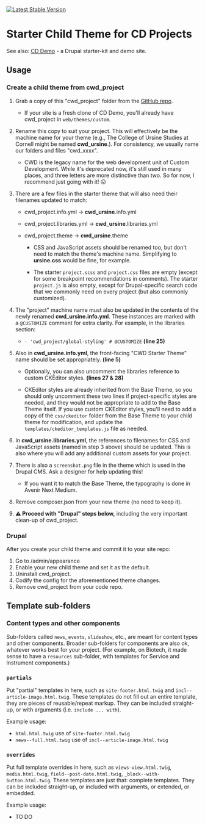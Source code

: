 [![Latest Stable Version](https://img.shields.io/packagist/v/cubear/cwd_project.svg?style=flat-square)](https://packagist.org/packages/cubear/cwd_project)

Starter Child Theme for CD Projects
===================================

See also: [CD Demo](https://github.com/CU-CommunityApps/cd-demo) - a Drupal starter-kit and demo site.

Usage
-------

### Create a child theme from cwd_project

1. Grab a copy of this "cwd\_project" folder from the [GitHub repo](https://github.com/CU-CommunityApps/cwd_project).
    * If your site is a fresh clone of CD Demo, you'll already have cwd_project in `web/themes/custom`.

2. Rename this copy to suit your project. This will effectively be the machine name for your theme (e.g., The College of Ursine Studies at Cornell might be named **cwd\_ursine**.). For consistency, we usually name our folders and files "cwd\_xxxx".
	* CWD is the legacy name for the web development unit of Custom Development. While it's deprecated now, it's still used in many places, and three letters are more distinctive than two. So for now, I recommend just going with it! 😛

3. There are a few files in the starter theme that will also need their filenames updated to match:
	* cwd_project.info.yml &#8594; **cwd\_ursine**.info.yml
	* cwd_project.libraries.yml &#8594; **cwd\_ursine**.libraries.yml
	* cwd_project.theme &#8594; **cwd\_ursine**.theme
	
		* CSS and JavaScript assets should be renamed too, but don't need to match the theme's machine name. Simplifying to **ursine.css** would be fine, for example.
		
		* The starter `project.scss` and `project.css` files are empty (except for some breakpoint recommendations in comments). The starter `project.js` is also empty, except for Drupal-specific search code that we commonly need on every project (but also commonly customized). 

4. The "project" machine name must also be updated in the contents of the newly renamed **cwd\_ursine.info.yml**. These instances are marked with a `@CUSTOMIZE` comment for extra clarity. For example, in the libraries section:

	* `- 'cwd_project/global-styling' # @CUSTOMIZE` <nobr>**(line 25)**</nobr>

5. Also in **cwd\_ursine.info.yml**, the front-facing "CWD Starter Theme" name should be set appropriately. <nobr>**(line 5)**</nobr>

	* Optionally, you can also uncomment the libraries reference to custom CKEditor styles. <nobr>**(lines 27 & 28)**</nobr>
	
	* CKEditor styles are already inherited from the Base Theme, so you should only uncomment these two lines if project-specific styles are needed, and they would not be appropriate to add to the Base Theme itself. If you use custom CKEditor styles, you'll need to add a copy of the `css/ckeditor` folder from the Base Theme to your child theme for modification, and update the `templates/ckeditor_templates.js` file as needed.

6. In **cwd\_ursine.libraries.yml**, the references to filenames for CSS and JavaScript assets (named in step 3 above) should be updated. This is also where you will add any additional custom assets for your project.

7. There is also a `screenshot.png` file in the theme which is used in the Drupal CMS. Ask a designer for help updating this!

	* If you want it to match the Base Theme, the typography is done in Avenir Next Medium.

8. Remove composer.json from your new theme (no need to keep it).

9. **⚠️ Proceed with "Drupal" steps below,** including the very important clean-up of cwd_project.

### Drupal
After you create your child theme and commit it to your site repo:
1. Go to /admin/appearance
2. Enable your new child theme and set it as the default.
3. Uninstall cwd_project.
4. Codify the config for the aforementioned theme changes.
5. Remove cwd_project from your code repo.

## Template sub-folders
### Content types and other components
Sub-folders called `news`, `events`, `slideshow`, etc., are meant for content types and other components.  Broader sub-folders for components are also ok, whatever works best for your project.  (For example, on Biotech, it made sense to have a `resources` sub-folder, with templates for Service and Instrument components.)

### `partials`
Put "partial" templates in here, such as `site-footer.html.twig` and `incl--article-image.html.twig`.  These templates do not fill out an entire template, they are pieces of reusable/repeat markup.  They can be included straight-up, or with arguments (i.e. `include ... with`).

Example usage:
* `html.html.twig` use of `site-footer.html.twig`
* `news--full.html.twig` use of `incl--article-image.html.twig`

### `overrides`
Put full template overrides in here, such as `views-view.html.twig`, `media.html.twig`, `field--post-date.html.twig`, `_block--with-button.html.twig`. These templates are just that: complete templates.  They can be included straight-up, or included with arguments, or extended, or embedded.

Example usage:
* TO DO
